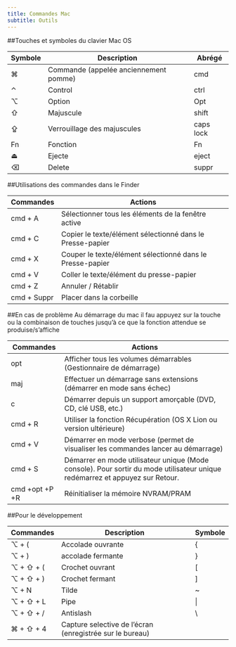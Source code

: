 ```yaml
---
title: Commandes Mac
subtitle: Outils
---
```



##Touches et symboles du clavier Mac OS

<table class="table table-striped table-bordered table-hover">
    <thead>
        <tr>
            <th>Symbole</th>
            <th>Description</th>
            <th>Abrégé</th>
        </tr>
    </thead>
    <tbody>
        <tr>
            <td>⌘</td>
            <td>Commande (appelée anciennement pomme)</td>
            <td>cmd</td>
        </tr>
        <tr>
            <td>⌃</td>
            <td>Control</td>
            <td>ctrl</td>
        </tr>
        <tr>
            <td>⌥</td>
            <td>Option</td>
            <td>Opt</td>
        </tr>
        <tr>
            <td>⇧</td>
            <td>Majuscule</td>
            <td>shift</td>
        </tr>
        <tr>
            <td>⇪</td>
            <td>Verrouillage des majuscules</td>
            <td>caps lock</td>
        </tr>
        <tr>
            <td>Fn</td>
            <td>Fonction</td>
            <td>Fn</td>
        </tr>
        <tr>
            <td><div style="font-family: Cambria;">⏏</div></td>
            <td>Ejecte</td>
            <td>eject</td>
        </tr>
        <tr>
            <td>⌫</td>
            <td>Delete</td>
            <td>suppr</td>
        </tr>
    </tbody>
</table>

##Utilisations des commandes dans le Finder

<table class="table table-striped table-bordered table-hover">
    <thead>
        <tr>
            <th>Commandes</th>
            <th>Actions</th>
        </tr>
    </thead>
    <tbody>
        <tr>
            <td>cmd + A</td>
            <td>Sélectionner tous les éléments de la fenêtre active</td>
        </tr>
        <tr>
            <td>cmd  + C</td>
            <td>Copier le texte/élément sélectionné dans le Presse-papier</td>
        </tr>
        <tr>
            <td>cmd  + X</td>
            <td>Couper le texte/élément sélectionné dans le Presse-papier</td>
        </tr>
        <tr>
            <td>cmd + V</td>
            <td>Coller le texte/élément du presse-papier</td>
        </tr>
        <tr>
            <td>cmd + Z</td>
            <td>Annuler / Rétablir</td>
        </tr>
        <tr>
            <td>cmd + Suppr</td>
            <td>Placer dans la corbeille</td>
        </tr>
    </tbody>
</table>

##En cas de problème 
Au démarrage du mac il fau appuyez sur la touche ou la combinaison de touches jusqu’à ce que la fonction attendue se produise/s’affiche 

<table class="table table-striped table-bordered table-hover">
    <thead>
        <tr>
            <th>Commandes</th>
            <th>Actions</th>
        </tr>
    </thead>
    <tbody>
         <tr>
            <td>opt</td>
            <td>Afficher tous les volumes démarrables (Gestionnaire de démarrage)</td>
        </tr>
        <tr>
            <td>maj</td>
            <td>Effectuer un démarrage sans extensions (démarrer en mode sans échec)</td>
        </tr>
        <tr>
            <td>c</td>
            <td>Démarrer depuis un support amorçable (DVD, CD, clé USB, etc.)</td>
        </tr>
        <tr>
            <td>cmd + R</td>
            <td>Utiliser la fonction Récupération (OS X Lion ou version ultérieure)</td>
        </tr>
        <tr>
            <td>cmd  + V</td>
            <td>Démarrer en mode verbose (permet de visualiser les commandes lancer au démarrage)</td>
        </tr>
        <tr>
            <td>cmd  + S</td>
            <td>Démarrer en mode utilisateur unique (Mode console). Pour sortir du mode utilisateur unique redémarrez  et appuyez sur Retour.</td>
        </tr>
        <tr>
            <td>cmd +opt +P +R</td>
            <td>Réinitialiser la mémoire NVRAM/PRAM</td>
        </tr>
    </tbody>
</table>


##Pour le développement

<table class="table table-striped table-bordered table-hover">
    <thead>
        <tr>
            <th>Commandes</th>
            <th>Description</th>
            <th>Symbole</th>
        </tr>
    </thead>
    <tbody>
         <tr>
            <td>⌥ + (</td>
            <td>Accolade ouvrante</td>
            <td> { </td>
        </tr>
        <tr>
            <td>⌥ + )</td>
            <td>accolade fermante</td>
            <td> } </td>
        </tr>
        <tr>
            <td>⌥ + ⇧ + (</td>
            <td>Crochet ouvrant</td>
            <td> [ </td>
        </tr>
        <tr>
            <td>⌥ + ⇧ + )</td>
            <td>Crochet fermant</td>
            <td> ] </td>
        </tr>
        <tr>
            <td>⌥ + N</td>
            <td>Tilde</td>
            <td> ~ </td>
        </tr>
        <tr>
            <td>⌥ + ⇧ + L</td>
            <td>Pipe</td>
            <td> | </td>
        </tr>
        <tr>
            <td>⌥ + ⇧ + /</td>
            <td>Antislash</td>
            <td> \ </td>
        </tr>
        <tr>
            <td>⌘ + ⇧ + 4</td>
            <td>Capture selective de l’écran (enregistrée sur le bureau)</td>
            <td></td>
        </tr>
    </tbody>
</table>
